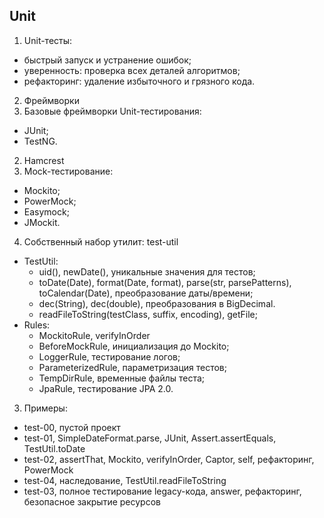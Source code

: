 ## Unit

1. Unit-тесты:
 * быстрый запуск и устранение ошибок;
 * уверенность: проверка всех деталей алгоритмов;
 * рефакторинг: удаление избыточного и грязного кода.
2. Фреймворки
 1. Базовые фреймворки Unit-тестирования:
  * JUnit;
  * TestNG.
 2. Hamcrest
 3. Mock-тестирование:
  * Mockito;
  * PowerMock;
  * Easymock;
  * JMockit.
 4. Собственный набор утилит: test-util
  * TestUtil:
    - uid(), newDate(), уникальные значения для тестов;
    - toDate(Date), format(Date, format), parse(str, parsePatterns), toCalendar(Date), преобразование даты/времени;
    - dec(String), dec(double), преобразования в BigDecimal.
    - readFileToString(testClass, suffix, encoding), getFile;
  * Rules:
    * MockitoRule, verifyInOrder
    * BeforeMockRule, инициализация до Mockito;
    * LoggerRule, тестирование логов;
    * ParameterizedRule, параметризация тестов;
    * TempDirRule, временные файлы теста;
    * JpaRule, тестирование JPA 2.0.
3. Примеры:
 * test-00, пустой проект
 * test-01, SimpleDateFormat.parse, JUnit, Assert.assertEquals, TestUtil.toDate
 * test-02, assertThat, Mockito, verifyInOrder, Captor, self, рефакторинг, PowerMock
 * test-04, наследование, TestUtil.readFileToString
 * test-03, полное тестирование legacy-кода, answer, рефакторинг, безопасное закрытие ресурсов

